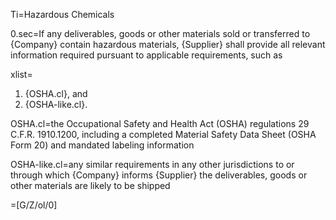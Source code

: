 Ti=Hazardous Chemicals

0.sec=If any deliverables, goods or other materials sold or transferred to {Company} contain hazardous materials, {Supplier} shall provide all relevant information required pursuant to applicable requirements, such as

xlist=<ol><li>{OSHA.cl}, and</li><li>{OSHA-like.cl}.</li></ol>

OSHA.cl=the Occupational Safety and Health Act (OSHA) regulations 29 C.F.R. 1910.1200, including a completed Material Safety Data Sheet (OSHA Form 20) and mandated labeling information

OSHA-like.cl=any similar requirements in any other jurisdictions to or through which {Company} informs {Supplier} the deliverables, goods or other materials are likely to be shipped

=[G/Z/ol/0]
